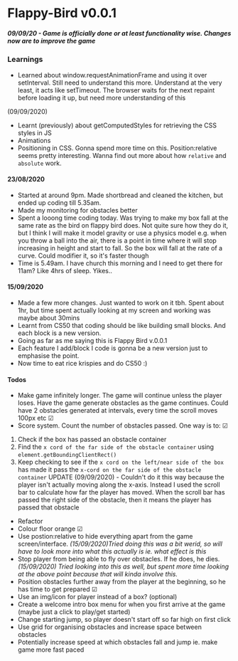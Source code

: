 # Flappy-Bird v0.0.1

##### 09/09/20 - Game is officially done or at least functionality wise. Changes now are to improve the game

### Learnings

- Learned about window.requestAnimationFrame and using it over setInterval. Still need to understand this more. Understand at the very least, it acts like setTimeout. The browser waits for the next repaint before loading it up, but need more understanding of this

(09/09/2020)
- Learnt (previously) about getComputedStyles for retrieving the CSS styles in JS
- Animations
- Positioning in CSS. Gonna spend more time on this. Position:relative seems pretty interesting. Wanna find out more about how `relative` and `absolute` work.


#### 23/08/2020
- Started at around 9pm. Made shortbread and cleaned the kitchen, but ended up coding till 5.35am. 
- Made my monitoring for obstacles better
- Spent a looong time coding today. Was trying to make my box fall at the same rate as the bird on flappy bird does. Not quite sure how they do it, but I think I will make it model gravity or use a physics model e.g. when you throw a ball into the air, there is a point in time where it will stop increasing in height and start to fall. So the box will fall at the rate of a curve. Could modifier it, so it's faster though
- Time is 5.49am. I have church this morning and I need to get there for 11am? Like 4hrs of sleep. Yikes..

#### 15/09/2020

- Made a few more changes. Just wanted to work on it tbh. Spent about 1hr, but time spent actually looking at my screen and working was maybe about 30mins
- Learnt from CS50 that coding should be like building small blocks. And each block is a new version. 
- Going as far as me saying this is Flappy Bird v.0.0.1
- Each feature I add/block I code is gonna be a new version just to emphasise the point.
- Now time to eat rice krispies and do CS50 :)

#### Todos
- Make game infinitely longer. The game will continue unless the player loses. Have the game generate obstacles as the game continues. Could have 2 obstacles generated at intervals, every time the scroll moves 100px etc &#x2611;
- Score system. Count the number of obstacles passed. One way is to: &#x2611;
1. Check if the box has passed an obstacle container
2. Find the `x cord of the far side of the obstacle container` using `element.getBoundingClientRect()`
3. Keep checking to see if the `x cord on the left/near side of the box` has made it pass the `x-cord on the far side of the obstacle container`
UPDATE (09/09/2020) - Couldn't do it this way because the player isn't actually moving along the x-axis. Instead I used the scroll bar to calculate how far the player has moved. When the scroll bar has passed the right side of the obstacle, then it means the player has passed that obstacle 
- Refactor
- Colour floor orange &#x2611;
- Use postion:relative to hide everything apart from the game screen/interface. *(15/09/2020)Tried doing this was a bit werid, so will have to look more into what this actually is ie. what effect is this*
- Stop player from being able to fly over obstacles. If he does, he dies. *(15/09/2020) Tried looking into this as well, but spent more time looking at the above point because that will kinda involve this.*
- Position obstacles further away from the player at the beginning, so he has time to get prepared &#x2611;
- Use an img/icon for player instead of a box? (optional)
- Create a welcome intro box menu for when you first arrive at the game (maybe just a click to play/get started)
- Change starting jump, so player doesn't start off so far high on first click
- Use grid for organising obstacles and increase space between obstacles
- Potentially increase speed at which obstacles fall and jump ie. make game more fast paced 